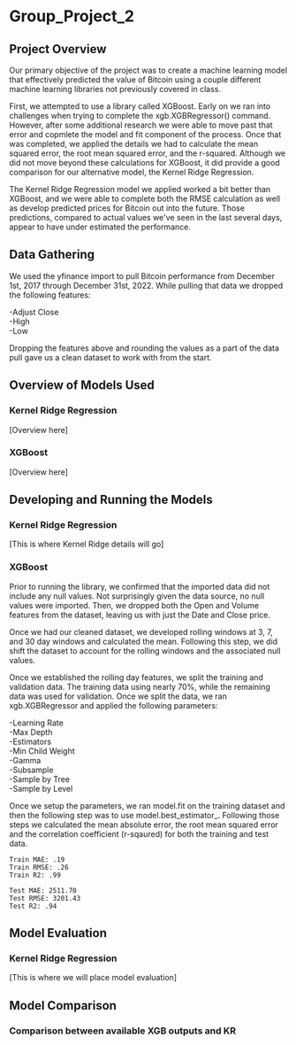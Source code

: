 # Group_Project_2
 
## Project Overview

Our primary objective of the project was to create a machine learning model that effectively predicted the value of Bitcoin using a couple different machine learning libraries not previously covered in class. <br>

First, we attempted to use a library called XGBoost. Early on we ran into challenges when trying to complete the xgb.XGBRegressor() command. However, after some additional research we were able to move past that error and copmlete the model and fit component of the process. Once that was completed, we applied the details we had to calculate the mean squared error, the root mean squared error, and the r-squared. Although we did not move beyond these calculations for XGBoost, it did provide a good comparison for our alternative model, the Kernel Ridge Regression.

The Kernel Ridge Regression model we applied worked a bit better than XGBoost, and we were able to complete both the RMSE calculation as well as develop predicted prices for Bitcoin out into the future. Those predictions, compared to actual values we've seen in the last several days, appear to have under estimated the performance.<br>

## Data Gathering

We used the yfinance import to pull Bitcoin performance from December 1st, 2017 through December 31st, 2022. While pulling that data we dropped the following features: <br>

-Adjust Close<br>
-High<br>
-Low<br>

Dropping the features above and rounding the values as a part of the data pull gave us a clean dataset to work with from the start.<br>

## Overview of Models Used
### Kernel Ridge Regression 
[Overview here]<br>

### XGBoost
[Overview here]

## Developing and Running the Models
### Kernel Ridge Regression
[This is where Kernel Ridge details will go] <br>

### XGBoost 
Prior to running the library, we confirmed that the imported data did not include any null values. Not surprisingly given the data source, no null values were imported. Then, we dropped both the Open and Volume features from the dataset, leaving us with just the Date and Close price. <br>

Once we had our cleaned dataset, we developed rolling windows at 3, 7, and 30 day windows and calculated the mean. Following this step, we did shift the dataset to account for the rolling windows and the associated null values. <br>

Once we established the rolling day features, we split the training and validation data. The training data using nearly 70%, while the remaining data was used for validation. Once we split the data, we ran xgb.XGBRegressor and applied the following parameters:<br>

-Learning Rate<br>
-Max Depth<br>
-Estimators<br>
-Min Child Weight<br>
-Gamma<br>
-Subsample<br>
-Sample by Tree<br>
-Sample by Level<br>

Once we setup the parameters, we ran model.fit on the training dataset and then the following step was to use model.best_estimator_. Following those steps we calculated the mean absolute error, the root mean squared error and the correlation coefficient (r-sqaured) for both the training and test data.<br>

    Train MAE: .19
    Train RMSE: .26
    Train R2: .99

    Test MAE: 2511.70
    Test RMSE: 3201.43
    Test R2: .94

## Model Evaluation
### Kernel Ridge Regression
[This is where we will place model evaluation]<br>

## Model Comparison
### Comparison between available XGB outputs and KR
